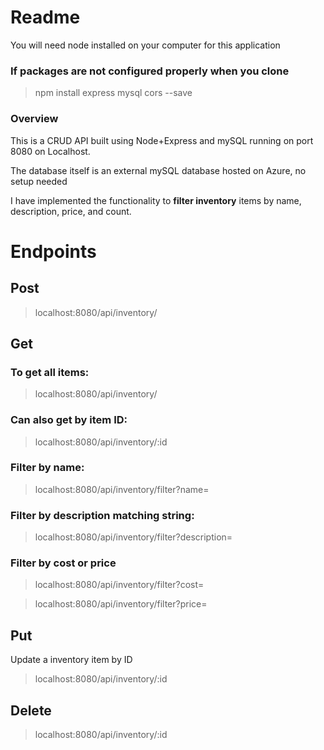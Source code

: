 # Readme

You will need node installed on your computer for this application
### If packages are not configured properly when you clone
>npm install express mysql cors --save
### Overview
This is a CRUD API built using Node+Express and mySQL running on port 8080 on Localhost.

The database itself is an external mySQL database hosted on Azure, no setup needed

I  have implemented the functionality to **filter inventory** items by name, description, price, and count.

# Endpoints

## Post
>localhost:8080/api/inventory/

## Get

### To get all items: 

>localhost:8080/api/inventory/

### Can also get by item ID:

>localhost:8080/api/inventory/:id

### Filter by name:

>localhost:8080/api/inventory/filter?name=

### Filter by description matching string:

>localhost:8080/api/inventory/filter?description=

### Filter by cost or price

>localhost:8080/api/inventory/filter?cost=

>localhost:8080/api/inventory/filter?price=


## Put

Update a inventory item by ID

>localhost:8080/api/inventory/:id

## Delete

>localhost:8080/api/inventory/:id







